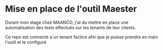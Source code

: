 # Mise en place de l'outil Maester

Durant mon stage chez MAANCO, j'ai du mettre en place une automatisation des tests effectués sur les tenants de leur clients.

Ce repo est connecté a un tenant factice afin que je puisse prendre en main l'outil et le configuré
